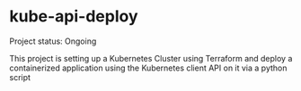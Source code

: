 # kube-api-deploy

Project status: Ongoing

This project is setting up a Kubernetes Cluster using Terraform and deploy a containerized application using the Kubernetes client API on it via a python script